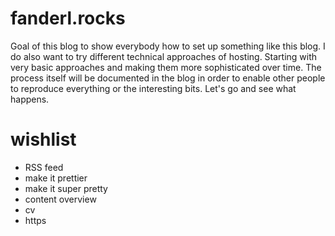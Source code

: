 # fanderl.rocks

Goal of this blog to show everybody how to set up something like this blog. I do also want to try different technical approaches of hosting. Starting with very basic approaches and making them more sophisticated over time. The process itself will be documented in the blog in order to enable other people to reproduce everything or the interesting bits. Let's go and see what happens.

# wishlist

- RSS feed
- make it prettier
- make it super pretty
- content overview
- cv
- https